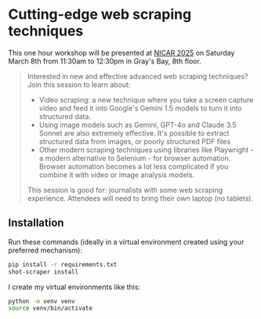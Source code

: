 # Cutting-edge web scraping techniques

This one hour workshop will be presented at [NICAR 2025](https://www.ire.org/training/conferences/nicar-2025/) on Saturday March 8th from 11:30am to 12:30pm in Gray's Bay, 8th floor.

> Interested in new and effective advanced web scraping techniques? Join this session to learn about:
>
> - Video scraping: a new technique where you take a screen capture video and feed it into Google's Gemini 1.5 models to turn it into structured data.
> - Using image models such as Gemini, GPT-4o and Claude 3.5 Sonnet are also extremely effective. It's possible to extract structured data from images, or poorly structured PDF files
> - Other modern scraping techniques using libraries like Playwright - a modern alternative to Selenium - for browser automation. Browser automation becomes a lot less complicated if you combine it with video or image analysis models.
>
> This session is good for: journalists with some web scraping experience. Attendees will need to bring their own laptop (no tablets).

## Installation

Run these commands (ideally in a virtual environment created using your preferred mechanism):

```bash
pip install -r requirements.txt
shot-scraper install
```

I create my virtual environments like this:

```bash
python -m venv venv
source venv/bin/activate
```
